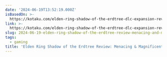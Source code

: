 ```yaml
---
date: '2024-06-19T13:52:19.000Z'
isBasedOn: >-
  https://kotaku.com/elden-ring-shadow-of-the-erdtree-dlc-expansion-review-1851545505
link: >-
  https://kotaku.com/elden-ring-shadow-of-the-erdtree-dlc-expansion-review-1851545505
slug: 2024-06-19-elden-ring-shadow-of-the-erdtree-review-menacing-and-magnificent
tags:
  - gaming
title: 'Elden Ring Shadow of the Erdtree Review: Menacing & Magnificent'
---
```

 
